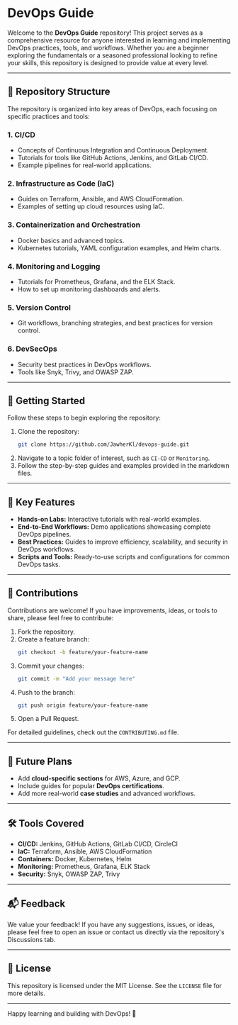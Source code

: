 # DevOps Guide

Welcome to the **DevOps Guide** repository! This project serves as a comprehensive resource for anyone interested in learning and implementing DevOps practices, tools, and workflows. Whether you are a beginner exploring the fundamentals or a seasoned professional looking to refine your skills, this repository is designed to provide value at every level.

---

## 📁 Repository Structure

The repository is organized into key areas of DevOps, each focusing on specific practices and tools:

### 1. **CI/CD**
- Concepts of Continuous Integration and Continuous Deployment.
- Tutorials for tools like GitHub Actions, Jenkins, and GitLab CI/CD.
- Example pipelines for real-world applications.

### 2. **Infrastructure as Code (IaC)**
- Guides on Terraform, Ansible, and AWS CloudFormation.
- Examples of setting up cloud resources using IaC.

### 3. **Containerization and Orchestration**
- Docker basics and advanced topics.
- Kubernetes tutorials, YAML configuration examples, and Helm charts.

### 4. **Monitoring and Logging**
- Tutorials for Prometheus, Grafana, and the ELK Stack.
- How to set up monitoring dashboards and alerts.

### 5. **Version Control**
- Git workflows, branching strategies, and best practices for version control.

### 6. **DevSecOps**
- Security best practices in DevOps workflows.
- Tools like Snyk, Trivy, and OWASP ZAP.

---

## 🚀 Getting Started

Follow these steps to begin exploring the repository:

1. Clone the repository:
   ```bash
   git clone https://github.com/JawherKl/devops-guide.git
   ```
2. Navigate to a topic folder of interest, such as `CI-CD` or `Monitoring`.
3. Follow the step-by-step guides and examples provided in the markdown files.

---

## 🌟 Key Features

- **Hands-on Labs:** Interactive tutorials with real-world examples.
- **End-to-End Workflows:** Demo applications showcasing complete DevOps pipelines.
- **Best Practices:** Guides to improve efficiency, scalability, and security in DevOps workflows.
- **Scripts and Tools:** Ready-to-use scripts and configurations for common DevOps tasks.

---

## 🤝 Contributions

Contributions are welcome! If you have improvements, ideas, or tools to share, please feel free to contribute:

1. Fork the repository.
2. Create a feature branch:
   ```bash
   git checkout -b feature/your-feature-name
   ```
3. Commit your changes:
   ```bash
   git commit -m "Add your message here"
   ```
4. Push to the branch:
   ```bash
   git push origin feature/your-feature-name
   ```
5. Open a Pull Request.

For detailed guidelines, check out the `CONTRIBUTING.md` file.

---

## 📖 Future Plans

- Add **cloud-specific sections** for AWS, Azure, and GCP.
- Include guides for popular **DevOps certifications**.
- Add more real-world **case studies** and advanced workflows.

---

## 🛠️ Tools Covered

- **CI/CD:** Jenkins, GitHub Actions, GitLab CI/CD, CircleCI
- **IaC:** Terraform, Ansible, AWS CloudFormation
- **Containers:** Docker, Kubernetes, Helm
- **Monitoring:** Prometheus, Grafana, ELK Stack
- **Security:** Snyk, OWASP ZAP, Trivy

---

## 📬 Feedback

We value your feedback! If you have any suggestions, issues, or ideas, please feel free to open an issue or contact us directly via the repository's Discussions tab.

---

## 📜 License

This repository is licensed under the MIT License. See the `LICENSE` file for more details.

---

Happy learning and building with DevOps! 🚀